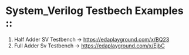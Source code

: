 # System_Verilog Testbech Examples ::
1) Half Adder SV Testbench -> https://edaplayground.com/x/BQ23
2) Full Adder Sv Testbench -> https://edaplayground.com/x/EjbC
